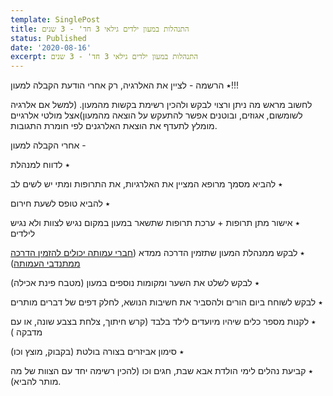 ```yaml
---
template: SinglePost
title: התנהלות במעון ילדים גילאי 3 חד' - 3 שנים
status: Published
date: '2020-08-16'
excerpt: התנהלות במעון ילדים גילאי 3 חד' - 3 שנים
---
```

٭ הרשמה - לציין את האלרגיה, רק אחרי הודעת הקבלה למעון!!!

 לחשוב מראש מה ניתן ורצוי לבקש ולהכין רשימת בקשות מהמעון.  (למשל אם אלרגיה לשומשום, אגוזים, ובוטנים אפשר להתעקש על הוצאה מהמעון)אצל מולטי אלרגיים מומלץ לתעדף את הוצאת האלרגנים לפי חומרת התגובות.

אחרי הקבלה למעון - 

٭ לדווח למנהלת

٭ להביא מסמך מרופא המציין את האלרגיות, את התרופות ומתי יש לשים לב 

٭ להביא טופס לשעת חירום

٭ אישור מתן תרופות + ערכת תרופות שתשאר במעון במקום נגיש לצוות ולא נגיש לילדים

٭ לבקש ממנהלת המעון שתזמין הדרכה ממדא ([חברי עמותה יכולים להזמין הדרכה ממתנדבי העמותה](http://www.allergyisrael.org.il/contact/))

٭ לבקש לשלט את השער ומקומות נוספים במעון (מטבח פינת אכילה)

٭ לבקש לשוחח ביום הורים ולהסביר את חשיבות הנושא, לחלק דפים של דברים מותרים

٭ לקנות מספר כלים שיהיו מיועדים לילד בלבד (קרש חיתוך, צלחת בצבע שונה, או עם מדבקה )

٭ סימון אביזרים בצורה בולטת (בקבוק, מוצץ וכו)

٭ קביעת נהלים לימי הולדת אבא שבת, חגים וכו (להכין רשימה יחד עם הצוות של מה מותר להביא).
